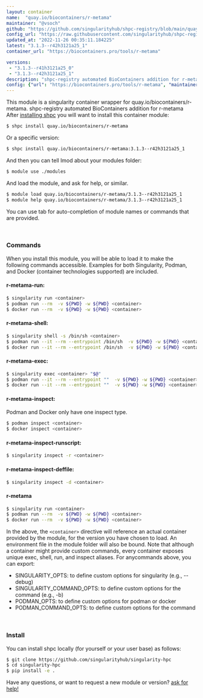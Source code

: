 ```yaml
---
layout: container
name:  "quay.io/biocontainers/r-metama"
maintainer: "@vsoch"
github: "https://github.com/singularityhub/shpc-registry/blob/main/quay.io/biocontainers/r-metama/container.yaml"
config_url: "https://raw.githubusercontent.com/singularityhub/shpc-registry/main/quay.io/biocontainers/r-metama/container.yaml"
updated_at: "2022-11-26 00:35:11.184225"
latest: "3.1.3--r42h3121a25_1"
container_url: "https://biocontainers.pro/tools/r-metama"

versions:
 - "3.1.3--r41h3121a25_0"
 - "3.1.3--r42h3121a25_1"
description: "shpc-registry automated BioContainers addition for r-metama"
config: {"url": "https://biocontainers.pro/tools/r-metama", "maintainer": "@vsoch", "description": "shpc-registry automated BioContainers addition for r-metama", "latest": {"3.1.3--r42h3121a25_1": "sha256:575e5f635b599712be9dd8f3951ee6afd13bf709578b0b17ac622f7053d11040"}, "tags": {"3.1.3--r41h3121a25_0": "sha256:a29a5c52a5256267dd8cbd52754cca5e9d501065e9d5fa129812ae7c1f46d004", "3.1.3--r42h3121a25_1": "sha256:575e5f635b599712be9dd8f3951ee6afd13bf709578b0b17ac622f7053d11040"}, "docker": "quay.io/biocontainers/r-metama"}
---
```


This module is a singularity container wrapper for quay.io/biocontainers/r-metama.
shpc-registry automated BioContainers addition for r-metama
After [installing shpc](#install) you will want to install this container module:


```bash
$ shpc install quay.io/biocontainers/r-metama
```

Or a specific version:

```bash
$ shpc install quay.io/biocontainers/r-metama:3.1.3--r42h3121a25_1
```

And then you can tell lmod about your modules folder:

```bash
$ module use ./modules
```

And load the module, and ask for help, or similar.

```bash
$ module load quay.io/biocontainers/r-metama/3.1.3--r42h3121a25_1
$ module help quay.io/biocontainers/r-metama/3.1.3--r42h3121a25_1
```

You can use tab for auto-completion of module names or commands that are provided.

<br>

### Commands

When you install this module, you will be able to load it to make the following commands accessible.
Examples for both Singularity, Podman, and Docker (container technologies supported) are included.

#### r-metama-run:

```bash
$ singularity run <container>
$ podman run --rm  -v ${PWD} -w ${PWD} <container>
$ docker run --rm  -v ${PWD} -w ${PWD} <container>
```

#### r-metama-shell:

```bash
$ singularity shell -s /bin/sh <container>
$ podman run --it --rm --entrypoint /bin/sh  -v ${PWD} -w ${PWD} <container>
$ docker run --it --rm --entrypoint /bin/sh  -v ${PWD} -w ${PWD} <container>
```

#### r-metama-exec:

```bash
$ singularity exec <container> "$@"
$ podman run --it --rm --entrypoint ""  -v ${PWD} -w ${PWD} <container> "$@"
$ docker run --it --rm --entrypoint ""  -v ${PWD} -w ${PWD} <container> "$@"
```

#### r-metama-inspect:

Podman and Docker only have one inspect type.

```bash
$ podman inspect <container>
$ docker inspect <container>
```

#### r-metama-inspect-runscript:

```bash
$ singularity inspect -r <container>
```

#### r-metama-inspect-deffile:

```bash
$ singularity inspect -d <container>
```



#### r-metama

```bash
$ singularity run <container>
$ podman run --rm  -v ${PWD} -w ${PWD} <container>
$ docker run --rm  -v ${PWD} -w ${PWD} <container>
```


In the above, the `<container>` directive will reference an actual container provided
by the module, for the version you have chosen to load. An environment file in the
module folder will also be bound. Note that although a container
might provide custom commands, every container exposes unique exec, shell, run, and
inspect aliases. For anycommands above, you can export:

 - SINGULARITY_OPTS: to define custom options for singularity (e.g., --debug)
 - SINGULARITY_COMMAND_OPTS: to define custom options for the command (e.g., -b)
 - PODMAN_OPTS: to define custom options for podman or docker
 - PODMAN_COMMAND_OPTS: to define custom options for the command

<br>

### Install

You can install shpc locally (for yourself or your user base) as follows:

```bash
$ git clone https://github.com/singularityhub/singularity-hpc
$ cd singularity-hpc
$ pip install -e .
```

Have any questions, or want to request a new module or version? [ask for help!](https://github.com/singularityhub/singularity-hpc/issues)
